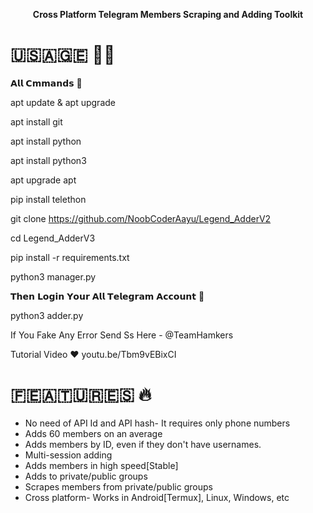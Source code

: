 
<p align='center'><b>Cross Platform Telegram Members Scraping and Adding Toolkit</b></p>

# 🇺‌🇸‌🇦‌🇬‌🇪‌ 👨‍🔧

𝗔𝗹𝗹 𝗖𝗺𝗺𝗮𝗻𝗱𝘀 🥲

apt update & apt upgrade

apt install git

apt install python

apt install python3

apt upgrade apt

pip install telethon

git clone https://github.com/NoobCoderAayu/Legend_AdderV2

cd Legend_AdderV3

pip install -r requirements.txt

python3 manager.py

𝗧𝗵𝗲𝗻 𝗟𝗼𝗴𝗶𝗻 𝗬𝗼𝘂𝗿 𝗔𝗹𝗹 𝗧𝗲𝗹𝗲𝗴𝗿𝗮𝗺 𝗔𝗰𝗰𝗼𝘂𝗻𝘁 🌟

python3 adder.py

If You Fake Any Error Send Ss Here - @TeamHamkers

Tutorial Video ❤️
youtu.be/Tbm9vEBixCI

# 🇫‌🇪‌🇦‌🇹‌🇺‌🇷‌🇪‌🇸‌ 🔥

* No need of API Id and API hash- It requires only phone numbers
* Adds 60 members on an average
* Adds members by ID, even if they don't have usernames.
* Multi-session adding 
* Adds members in high speed[Stable]
* Adds to private/public groups
* Scrapes members from private/public groups
* Cross platform- Works in Android[Termux], Linux, Windows, etc
